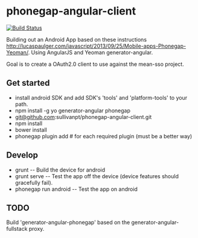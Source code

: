 # phonegap-angular-client
[![Build Status](https://travis-ci.org/sullivanpt/phonegap-angular-client.png?branch=master)](https://travis-ci.org/sullivanpt/phonegap-angular-client)

Building out an Android App based on these
instructions http://lucaspaulger.com/javascript/2013/09/25/Mobile-apps-Phonegap-Yeoman/.
Using AngularJS and Yeoman generator-angular.

Goal is to create a OAuth2.0 client to use against the mean-sso project.

## Get started

* install android SDK and add SDK's 'tools' and 'platform-tools' to your path.
* npm install -g yo generator-angular phonegap
* git@github.com:sullivanpt/phonegap-angular-client.git
* npm install
* bower install
* phonegap plugin add <item> # for each required plugin (must be a better way)

## Develop

* grunt -- Build the device for android
* grunt serve -- Test the app off the device (device features should gracefully fail).
* phonegap run android -- Test the app on android

## TODO

Build 'generator-angular-phonegap' based on the generator-angular-fullstack proxy.
